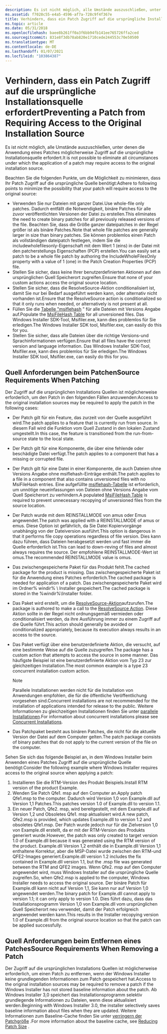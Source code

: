 ```yaml
---
description: Es ist nicht möglich, alle Umstände auszuschließen, unter denen die Anwendung eines Patches möglicherweise Zugriff auf die ursprüngliche Installationsquelle erfordert.
ms.assetid: f7028c55-e4a5-4596-af7a-728c9f4f367e
title: Verhindern, dass ein Patch Zugriff auf die ursprüngliche Installationsquelle erfordert
ms.topic: article
ms.date: 05/31/2018
ms.openlocfilehash: baee8b261ff0a3f6bb94fb141ee765726ffa2ced
ms.sourcegitcommit: 831e8f3db78ab820e1710cede244553c70e50500
ms.translationtype: MT
ms.contentlocale: de-DE
ms.lasthandoff: 01/07/2021
ms.locfileid: "103864387"
---
```

# <a name="preventing-a-patch-from-requiring-access-to-the-original-installation-source"></a><span data-ttu-id="4639e-103">Verhindern, dass ein Patch Zugriff auf die ursprüngliche Installationsquelle erfordert</span><span class="sxs-lookup"><span data-stu-id="4639e-103">Preventing a Patch from Requiring Access to the Original Installation Source</span></span>

<span data-ttu-id="4639e-104">Es ist nicht möglich, alle Umstände auszuschließen, unter denen die Anwendung eines Patches möglicherweise Zugriff auf die ursprüngliche Installationsquelle erfordert.</span><span class="sxs-lookup"><span data-stu-id="4639e-104">It is not possible to eliminate all circumstances under which the application of a patch may require access to the original installation source.</span></span>

<span data-ttu-id="4639e-105">Beachten Sie die folgenden Punkte, um die Möglichkeit zu minimieren, dass Ihr Patch Zugriff auf die ursprüngliche Quelle benötigt:</span><span class="sxs-lookup"><span data-stu-id="4639e-105">Adhere to following points to minimize the possibility that your patch will require access to the original source:</span></span>

-   <span data-ttu-id="4639e-106">Verwenden Sie nur Dateien mit ganzer Datei.</span><span class="sxs-lookup"><span data-stu-id="4639e-106">Use whole-file only patches.</span></span> <span data-ttu-id="4639e-107">Dadurch entfällt die Notwendigkeit, binäre Patches für alle zuvor veröffentlichten Versionen der Datei zu erstellen.</span><span class="sxs-lookup"><span data-stu-id="4639e-107">This eliminates the need to create binary patches for all previously released versions of the file.</span></span> <span data-ttu-id="4639e-108">Beachten Sie, dass die Größe ganzer dateipatches in der Regel größer ist als binäre Patches.</span><span class="sxs-lookup"><span data-stu-id="4639e-108">Note that whole file patches are generally larger in size than binary patches.</span></span> <span data-ttu-id="4639e-109">Sie können problemlos einen Patch als vollständigen dateipatch festlegen, indem Sie die includewholefilesonly-Eigenschaft mit dem Wert 1 (eins) in der Datei mit den patcherstellungs Eigenschaften (PCP) erstellen.</span><span class="sxs-lookup"><span data-stu-id="4639e-109">You can easily set a patch to be a whole file patch by authoring the IncludeWholeFilesOnly property with a value of 1 (one) in the Patch Creation Properties (PCP) file.</span></span>
-   <span data-ttu-id="4639e-110">Stellen Sie sicher, dass keine Ihrer benutzerdefinierten Aktionen auf den ursprünglichen Quell Speicherort zugreifen.</span><span class="sxs-lookup"><span data-stu-id="4639e-110">Ensure that none of your custom actions access the original source location.</span></span>
-   <span data-ttu-id="4639e-111">Stellen Sie sicher, dass die ResolveSource-Aktion conditionalisiert ist, damit Sie nur bei Bedarf ausgeführt werden kann, oder alternativ nicht vorhanden ist.</span><span class="sxs-lookup"><span data-stu-id="4639e-111">Ensure that the ResolveSource action is conditionalized so that it only runs when needed, or alternatively is not present at all.</span></span>
-   <span data-ttu-id="4639e-112">Füllen Sie die [Tabelle "msiflehash](msifilehash-table.md) " für alle Dateien mit Versions Angabe auf.</span><span class="sxs-lookup"><span data-stu-id="4639e-112">Populate the [MsiFileHash Table](msifilehash-table.md) for all unversioned files.</span></span> <span data-ttu-id="4639e-113">Das Windows Installer SDK-Tool, Msifiler.exe, kann dies problemlos für Sie erledigen.</span><span class="sxs-lookup"><span data-stu-id="4639e-113">The Windows Installer SDK tool, Msifiler.exe, can easily do this for you.</span></span>
-   <span data-ttu-id="4639e-114">Stellen Sie sicher, dass alle Dateien über die richtige Versions-und Sprachinformationen verfügen.</span><span class="sxs-lookup"><span data-stu-id="4639e-114">Ensure that all files have the correct version and language information.</span></span> <span data-ttu-id="4639e-115">Das Windows Installer SDK-Tool, Msifiler.exe, kann dies problemlos für Sie erledigen.</span><span class="sxs-lookup"><span data-stu-id="4639e-115">The Windows Installer SDK tool, Msifiler.exe, can easily do this for you.</span></span>

## <a name="source-requirements-when-patching"></a><span data-ttu-id="4639e-116">Quell Anforderungen beim Patchen</span><span class="sxs-lookup"><span data-stu-id="4639e-116">Source Requirements When Patching</span></span>

<span data-ttu-id="4639e-117">Der Zugriff auf die ursprünglichen Installations Quellen ist möglicherweise erforderlich, um den Patch in den folgenden Fällen anzuwenden:</span><span class="sxs-lookup"><span data-stu-id="4639e-117">Access to the original installation sources may be required to apply the patch in the following cases:</span></span>

-   <span data-ttu-id="4639e-118">Der Patch gilt für ein Feature, das zurzeit von der Quelle ausgeführt wird.</span><span class="sxs-lookup"><span data-stu-id="4639e-118">The patch applies to a feature that is currently run from source.</span></span> <span data-ttu-id="4639e-119">In diesem Fall wird die Funktion vom Quell Zustand in den lokalen Zustand umgestellt.</span><span class="sxs-lookup"><span data-stu-id="4639e-119">In this case, the feature is transitioned from the run-from-source state to the local state.</span></span>
-   <span data-ttu-id="4639e-120">Der Patch gilt für eine Komponente, die über eine fehlende oder beschädigte Datei verfügt.</span><span class="sxs-lookup"><span data-stu-id="4639e-120">The patch applies to a component that has a missing or corrupted file.</span></span>
-   <span data-ttu-id="4639e-121">Der Patch gilt für eine Datei in einer Komponente, die auch Dateien ohne Versions Angabe ohne msiflehash-Einträge enthält.</span><span class="sxs-lookup"><span data-stu-id="4639e-121">The patch applies to a file in a component that also contains unversioned files with no MsiFileHash entries.</span></span> <span data-ttu-id="4639e-122">Eine aufgefüllte [msiflehash-Tabelle](msifilehash-table.md) ist erforderlich, um unnötige neueinfassungen von Dateien ohne Versions Angabe vom Quell Speicherort zu verhindern.</span><span class="sxs-lookup"><span data-stu-id="4639e-122">A populated [MsiFileHash Table](msifilehash-table.md) is required to prevent unnecessary recopying of unversioned files from the source location.</span></span>
-   <span data-ttu-id="4639e-123">Der Patch wurde mit dem REINSTALLMODE von amus oder Emus angewendet.</span><span class="sxs-lookup"><span data-stu-id="4639e-123">The patch was applied with a REINSTALLMODE of amus or emus.</span></span> <span data-ttu-id="4639e-124">Diese Option ist gefährlich, da Sie Datei Kopiervorgänge unabhängig von der Dateiversion ausführt.</span><span class="sxs-lookup"><span data-stu-id="4639e-124">This option is dangerous in that it performs file copy operations regardless of file version.</span></span> <span data-ttu-id="4639e-125">Dies kann dazu führen, dass Dateien herabgesetzt werden und fast immer die Quelle erforderlich ist.</span><span class="sxs-lookup"><span data-stu-id="4639e-125">This can lead to down-reving of files and almost always requires the source.</span></span> <span data-ttu-id="4639e-126">Der empfohlene REINSTALLMODE-Wert ist omus.</span><span class="sxs-lookup"><span data-stu-id="4639e-126">The recommended REINSTALLMODE value is omus.</span></span>
-   <span data-ttu-id="4639e-127">Das zwischengespeicherte Paket für das Produkt fehlt.</span><span class="sxs-lookup"><span data-stu-id="4639e-127">The cached package for the product is missing.</span></span> <span data-ttu-id="4639e-128">Das zwischengespeicherte Paket ist für die Anwendung eines Patches erforderlich.</span><span class="sxs-lookup"><span data-stu-id="4639e-128">The cached package is needed for application of a patch.</span></span> <span data-ttu-id="4639e-129">Das zwischengespeicherte Paket wird im Ordner% windir% \\ Installer gespeichert.</span><span class="sxs-lookup"><span data-stu-id="4639e-129">The cached package is stored in the %windir%\\Installer folder.</span></span>
-   <span data-ttu-id="4639e-130">Das Paket wird erstellt, um die [ResolveSource-Aktion](resolvesource-action.md)aufzurufen.</span><span class="sxs-lookup"><span data-stu-id="4639e-130">The package is authored to make a call to the [ResolveSource Action](resolvesource-action.md).</span></span> <span data-ttu-id="4639e-131">Diese Aktion sollte in der Regel nicht ordnungsgemäß vermieden oder conditionalisiert werden, da ihre Ausführung immer zu einem Zugriff auf die Quelle führt.</span><span class="sxs-lookup"><span data-stu-id="4639e-131">This action should generally be avoided or conditionalized appropriately, because its execution always results in an access to the source.</span></span>
-   <span data-ttu-id="4639e-132">Das Paket verfügt über eine benutzerdefinierte Aktion, die versucht, auf eine bestimmte Weise auf die Quelle zuzugreifen.</span><span class="sxs-lookup"><span data-stu-id="4639e-132">The package has a custom action that attempts to access the source in some manner.</span></span> <span data-ttu-id="4639e-133">Das häufigste Beispiel ist eine benutzerdefinierte Aktion vom Typ 23 zur gleichzeitigen Installation.</span><span class="sxs-lookup"><span data-stu-id="4639e-133">The most common example is a type 23 concurrent installation custom action.</span></span>
    > [!Note]  
    > <span data-ttu-id="4639e-134">Parallele Installationen werden nicht für die Installation von Anwendungen empfohlen, die für die öffentliche Veröffentlichung vorgesehen sind.</span><span class="sxs-lookup"><span data-stu-id="4639e-134">Concurrent installations are not recommended for the installation of applications intended for release to the public.</span></span> <span data-ttu-id="4639e-135">Weitere Informationen zu gleichzeitigen Installationen finden Sie unter [parallele Installationen](concurrent-installations.md).</span><span class="sxs-lookup"><span data-stu-id="4639e-135">For information about concurrent installations please see [Concurrent Installations](concurrent-installations.md).</span></span>

     

-   <span data-ttu-id="4639e-136">Das Patchpaket besteht aus binären Patches, die nicht für die aktuelle Version der Datei auf dem Computer gelten.</span><span class="sxs-lookup"><span data-stu-id="4639e-136">The patch package consists of binary patches that do not apply to the current version of the file on the computer.</span></span>

<span data-ttu-id="4639e-137">Sehen Sie sich das folgende Beispiel an, in dem Windows Installer beim Anwenden eines Patches Zugriff auf die ursprüngliche Quelle benötigt:</span><span class="sxs-lookup"><span data-stu-id="4639e-137">Consider the following example where Windows Installer requires access to the original source when applying a patch:</span></span>

1.  <span data-ttu-id="4639e-138">Installieren Sie die RTM-Version des Produkt Beispiels.</span><span class="sxs-lookup"><span data-stu-id="4639e-138">Install RTM version of the product Example.</span></span>
2.  <span data-ttu-id="4639e-139">Wenden Sie Patch Qfe1. msp auf den Computer an.</span><span class="sxs-lookup"><span data-stu-id="4639e-139">Apply patch Qfe1.msp to the computer.</span></span> <span data-ttu-id="4639e-140">Dadurch wird Version 1,0 von Example.dll auf Version 1,1 Patches.</span><span class="sxs-lookup"><span data-stu-id="4639e-140">This patches version 1.0 of Example.dll to version 1.1.</span></span>
3.  <span data-ttu-id="4639e-141">Ein neuer Patch, Qfe2. msp, wird bereitgestellt, mit dem Example.dll auf Version 1,2 und Obsoletes Qfe1. msp aktualisiert wird.</span><span class="sxs-lookup"><span data-stu-id="4639e-141">A new patch, Qfe2.msp is provided, which updates Example.dll to version 1.2 and obsoletes Qfe1.msp.</span></span> <span data-ttu-id="4639e-142">Der Patch wurde jedoch nur für die Zielversion 1,0 von Example.dll erstellt, da er mit der RTM-Version des Produkts generiert wurde.</span><span class="sxs-lookup"><span data-stu-id="4639e-142">However, the patch was only created to target version 1.0 of Example.dll because it was generated using the RTM version of the product.</span></span> <span data-ttu-id="4639e-143">Example.dll Version 1,2 enthält die in Example.dll Version 1,1 enthaltene Korrektur, aber die MSP-Datei wurde zwischen den RTM-und QFE2-Images generiert.</span><span class="sxs-lookup"><span data-stu-id="4639e-143">Example.dll version 1.2 includes the fix contained in Example.dll version 1.1, but the .msp file was generated between the RTM and QFE2 images.</span></span> <span data-ttu-id="4639e-144">Wenn Qfe2. msp auf den Computer angewendet wird, muss Windows Installer auf die ursprüngliche Quelle zugreifen.</span><span class="sxs-lookup"><span data-stu-id="4639e-144">So, when Qfe2.msp is applied to the computer, Windows Installer needs to access the original source.</span></span> <span data-ttu-id="4639e-145">Der binäre Patch für Example.dll kann nicht auf Version 1,1, Sie kann nur auf Version 1,0 angewendet werden.</span><span class="sxs-lookup"><span data-stu-id="4639e-145">The binary patch for Example.dll cannot apply to version 1.1; it can only apply to version 1.0.</span></span> <span data-ttu-id="4639e-146">Dies führt dazu, dass das Installationsprogramm Version 1,0 von Example.dll vom ursprünglichen Quell Speicherort neu verwendet, damit der Patch erfolgreich angewendet werden kann.</span><span class="sxs-lookup"><span data-stu-id="4639e-146">This results in the Installer recopying version 1.0 of Example.dll from the original source location so that the patch can be applied successfully.</span></span>

## <a name="source-requirements-when-removing-a-patch"></a><span data-ttu-id="4639e-147">Quell Anforderungen beim Entfernen eines Patches</span><span class="sxs-lookup"><span data-stu-id="4639e-147">Source Requirements When Removing a Patch</span></span>

<span data-ttu-id="4639e-148">Der Zugriff auf die ursprünglichen Installations Quellen ist möglicherweise erforderlich, um einen Patch zu entfernen, wenn der Windows Installer keine grundlegenden Informationen zum Patch gespeichert hat.</span><span class="sxs-lookup"><span data-stu-id="4639e-148">Access to the original installation sources may be required to remove a patch if the Windows Installer has not stored baseline information about the patch.</span></span> <span data-ttu-id="4639e-149">Ab Windows Installer 3,0 speichert das Installationsprogramm selektiv grundlegende Informationen zu Dateien, wenn diese aktualisiert werden.</span><span class="sxs-lookup"><span data-stu-id="4639e-149">Beginning with Windows Installer 3.0, the installer selectively saves baseline information about files when they are updated.</span></span> <span data-ttu-id="4639e-150">Weitere Informationen zum Baseline-Cache finden Sie unter [verringern der Patchgröße](reducing-patch-size.md) .</span><span class="sxs-lookup"><span data-stu-id="4639e-150">For more information about the baseline cache, see [Reducing Patch Size](reducing-patch-size.md) .</span></span>

 

 



